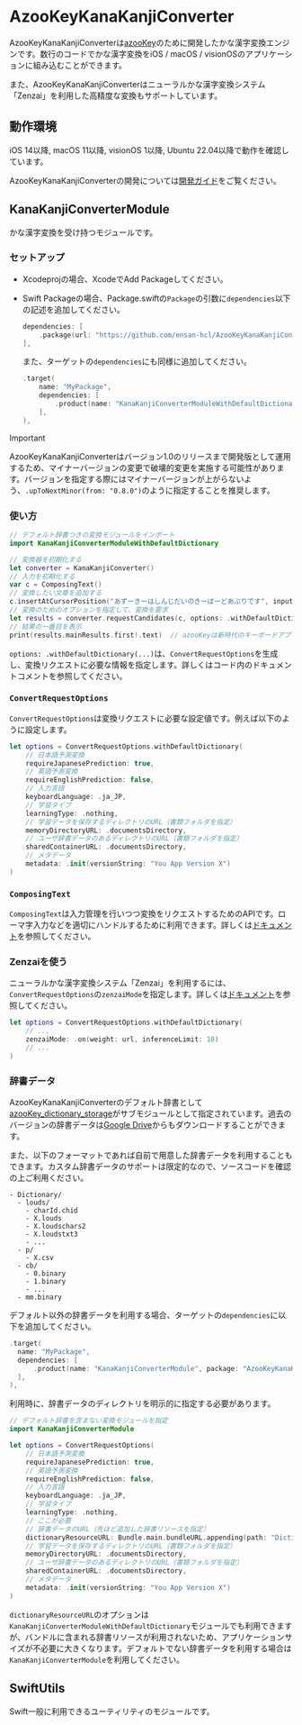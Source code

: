 # AzooKeyKanaKanjiConverter

AzooKeyKanaKanjiConverterは[azooKey](https://github.com/ensan-hcl/azooKey)のために開発したかな漢字変換エンジンです。数行のコードでかな漢字変換をiOS / macOS / visionOSのアプリケーションに組み込むことができます。

また、AzooKeyKanaKanjiConverterはニューラルかな漢字変換システム「Zenzai」を利用した高精度な変換もサポートしています。

## 動作環境
iOS 14以降, macOS 11以降, visionOS 1以降, Ubuntu 22.04以降で動作を確認しています。

AzooKeyKanaKanjiConverterの開発については[開発ガイド](Docs/development_guide.md)をご覧ください。

## KanaKanjiConverterModule
かな漢字変換を受け持つモジュールです。

### セットアップ
* Xcodeprojの場合、XcodeでAdd Packageしてください。

* Swift Packageの場合、Package.swiftの`Package`の引数に`dependencies`以下の記述を追加してください。
  ```swift
  dependencies: [
      .package(url: "https://github.com/ensan-hcl/AzooKeyKanaKanjiConverter", .upToNextMinor(from: "0.8.0"))
  ],
  ```
  また、ターゲットの`dependencies`にも同様に追加してください。
  ```swift
  .target(
      name: "MyPackage",
      dependencies: [
          .product(name: "KanaKanjiConverterModuleWithDefaultDictionary", package: "AzooKeyKanaKanjiConverter")
      ],
  ),
  ```

> [!IMPORTANT]  
> AzooKeyKanaKanjiConverterはバージョン1.0のリリースまで開発版として運用するため、マイナーバージョンの変更で破壊的変更を実施する可能性があります。バージョンを指定する際にはマイナーバージョンが上がらないよう、`.upToNextMinor(from: "0.8.0")`のように指定することを推奨します。


### 使い方
```swift
// デフォルト辞書つきの変換モジュールをインポート
import KanaKanjiConverterModuleWithDefaultDictionary

// 変換器を初期化する
let converter = KanaKanjiConverter()
// 入力を初期化する
var c = ComposingText()
// 変換したい文章を追加する
c.insertAtCursorPosition("あずーきーはしんじだいのきーぼーどあぷりです", inputStyle: .direct)
// 変換のためのオプションを指定して、変換を要求
let results = converter.requestCandidates(c, options: .withDefaultDictionary(...))
// 結果の一番目を表示
print(results.mainResults.first!.text)  // azooKeyは新時代のキーボードアプリです
```
`options: .withDefaultDictionary(...)`は、`ConvertRequestOptions`を生成し、変換リクエストに必要な情報を指定します。詳しくはコード内のドキュメントコメントを参照してください。


### `ConvertRequestOptions`
`ConvertRequestOptions`は変換リクエストに必要な設定値です。例えば以下のように設定します。

```swift
let options = ConvertRequestOptions.withDefaultDictionary(
    // 日本語予測変換
    requireJapanesePrediction: true,
    // 英語予測変換 
    requireEnglishPrediction: false,
    // 入力言語 
    keyboardLanguage: .ja_JP,
    // 学習タイプ 
    learningType: .nothing, 
    // 学習データを保存するディレクトリのURL（書類フォルダを指定）
    memoryDirectoryURL: .documentsDirectory, 
    // ユーザ辞書データのあるディレクトリのURL（書類フォルダを指定）
    sharedContainerURL: .documentsDirectory, 
    // メタデータ
    metadata: .init(versionString: "You App Version X")
)
```

### `ComposingText`
`ComposingText`は入力管理を行いつつ変換をリクエストするためのAPIです。ローマ字入力などを適切にハンドルするために利用できます。詳しくは[ドキュメント](./Docs/composing_text.md)を参照してください。

### Zenzaiを使う
ニューラルかな漢字変換システム「Zenzai」を利用するには、`ConvertRequestOptions`の`zenzaiMode`を指定します。詳しくは[ドキュメント](./Docs/zenzai.md)を参照してください。
```swift
let options = ConvertRequestOptions.withDefaultDictionary(
    // ...
    zenzaiMode: .on(weight: url, inferenceLimit: 10)
    // ...
)
```

### 辞書データ
AzooKeyKanaKanjiConverterのデフォルト辞書として[azooKey_dictionary_storage](https://github.com/ensan-hcl/azooKey_dictionary_storage)がサブモジュールとして指定されています。過去のバージョンの辞書データは[Google Drive](https://drive.google.com/drive/folders/1Kh7fgMFIzkpg7YwP3GhWTxFkXI-yzT9E?usp=sharing)からもダウンロードすることができます。

また、以下のフォーマットであれば自前で用意した辞書データを利用することもできます。カスタム辞書データのサポートは限定的なので、ソースコードを確認の上ご利用ください。

```
- Dictionary/
  - louds/
    - charId.chid
    - X.louds
    - X.loudschars2
    - X.loudstxt3
    - ...
  - p/
    - X.csv
  - cb/
    - 0.binary
    - 1.binary
    - ...
  - mm.binary
```

デフォルト以外の辞書データを利用する場合、ターゲットの`dependencies`に以下を追加してください。
```swift
.target(
  name: "MyPackage",
  dependencies: [
      .product(name: "KanaKanjiConverterModule", package: "AzooKeyKanaKanjiConverter")
  ],
),
```

利用時に、辞書データのディレクトリを明示的に指定する必要があります。
```swift
// デフォルト辞書を含まない変換モジュールを指定
import KanaKanjiConverterModule

let options = ConvertRequestOptions(
    // 日本語予測変換
    requireJapanesePrediction: true,
    // 英語予測変換 
    requireEnglishPrediction: false,
    // 入力言語 
    keyboardLanguage: .ja_JP,
    // 学習タイプ 
    learningType: .nothing, 
    // ここが必要
    // 辞書データのURL（先ほど追加した辞書リソースを指定）
    dictionaryResourceURL: Bundle.main.bundleURL.appending(path: "Dictionary", directoryHint: .isDirectory),
    // 学習データを保存するディレクトリのURL（書類フォルダを指定）
    memoryDirectoryURL: .documentsDirectory, 
    // ユーザ辞書データのあるディレクトリのURL（書類フォルダを指定）
    sharedContainerURL: .documentsDirectory, 
    // メタデータ
    metadata: .init(versionString: "You App Version X")
)
```

`dictionaryResourceURL`のオプションは`KanaKanjiConverterModuleWithDefaultDictionary`モジュールでも利用できますが、バンドルに含まれる辞書リソースが利用されないため、アプリケーションサイズが不必要に大きくなります。デフォルトでない辞書データを利用する場合は`KanaKanjiConverterModule`を利用してください。

## SwiftUtils
Swift一般に利用できるユーティリティのモジュールです。
